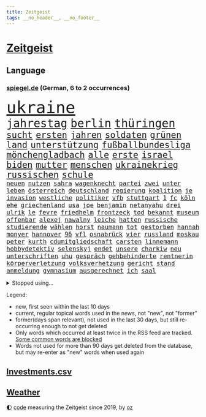 ```yaml
---
title: Zeitgeist
tags: __no_header__, __no_footer__
---
```


# [Zeitgeist](https://oliz.io/zeitgeist/)

## Language

<h3><a href="https://www.spiegel.de" target="_blank">spiegel.de</a> (German, 6 to 2 occurrences)</h3>
<p style="font-family:monospace">
<span style="font-size:32pt"><a href="news_links.html#ukraine" class="current">ukraine</a></span>
<br>
<span style="font-size:22pt"><a href="news_links.html#jahrestag" class="current">jahrestag</a></span>
<span style="font-size:22pt"><a href="news_links.html#berlin" class="current">berlin</a></span>
<span style="font-size:22pt"><a href="news_links.html#thüringen" class="current">thüringen</a></span>
<br>
<span style="font-size:17pt"><a href="news_links.html#sucht" class="current">sucht</a></span>
<span style="font-size:17pt"><a href="news_links.html#ersten" class="current">ersten</a></span>
<span style="font-size:17pt"><a href="news_links.html#jahren" class="current">jahren</a></span>
<span style="font-size:17pt"><a href="news_links.html#soldaten" class="current">soldaten</a></span>
<span style="font-size:17pt"><a href="news_links.html#grünen" class="current">grünen</a></span>
<span style="font-size:17pt"><a href="news_links.html#land" class="current">land</a></span>
<span style="font-size:17pt"><a href="news_links.html#unterstützung" class="current">unterstützung</a></span>
<span style="font-size:17pt"><a href="news_links.html#fußballbundesliga" class="current">fußballbundesliga</a></span>
<span style="font-size:17pt"><a href="news_links.html#mönchengladbach" class="current">mönchengladbach</a></span>
<span style="font-size:17pt"><a href="news_links.html#alle" class="current">alle</a></span>
<span style="font-size:17pt"><a href="news_links.html#erste" class="current">erste</a></span>
<span style="font-size:17pt"><a href="news_links.html#israel" class="current">israel</a></span>
<span style="font-size:17pt"><a href="news_links.html#biden" class="current">biden</a></span>
<span style="font-size:17pt"><a href="news_links.html#mutter" class="current">mutter</a></span>
<span style="font-size:17pt"><a href="news_links.html#menschen" class="current">menschen</a></span>
<span style="font-size:17pt"><a href="news_links.html#ukrainekrieg" class="current">ukrainekrieg</a></span>
<span style="font-size:17pt"><a href="news_links.html#russischen" class="current">russischen</a></span>
<span style="font-size:17pt"><a href="news_links.html#schule" class="current">schule</a></span>
<br>
<span style="font-size:12pt"><a href="news_links.html#neuen" class="current">neuen</a></span>
<span style="font-size:12pt"><a href="news_links.html#nutzen" class="current">nutzen</a></span>
<span style="font-size:12pt"><a href="news_links.html#sahra" class="current">sahra</a></span>
<span style="font-size:12pt"><a href="news_links.html#wagenknecht" class="current">wagenknecht</a></span>
<span style="font-size:12pt"><a href="news_links.html#partei" class="current">partei</a></span>
<span style="font-size:12pt"><a href="news_links.html#zwei" class="current">zwei</a></span>
<span style="font-size:12pt"><a href="news_links.html#unter" class="current">unter</a></span>
<span style="font-size:12pt"><a href="news_links.html#leben" class="current">leben</a></span>
<span style="font-size:12pt"><a href="news_links.html#österreich" class="current">österreich</a></span>
<span style="font-size:12pt"><a href="news_links.html#deutschland" class="current">deutschland</a></span>
<span style="font-size:12pt"><a href="news_links.html#regierung" class="current">regierung</a></span>
<span style="font-size:12pt"><a href="news_links.html#koalition" class="current">koalition</a></span>
<span style="font-size:12pt"><a href="news_links.html#je" class="current">je</a></span>
<span style="font-size:12pt"><a href="news_links.html#invasion" class="current">invasion</a></span>
<span style="font-size:12pt"><a href="news_links.html#westliche" class="current">westliche</a></span>
<span style="font-size:12pt"><a href="news_links.html#politiker" class="current">politiker</a></span>
<span style="font-size:12pt"><a href="news_links.html#vfb" class="current">vfb</a></span>
<span style="font-size:12pt"><a href="news_links.html#stuttgart" class="current">stuttgart</a></span>
<span style="font-size:12pt"><a href="news_links.html#1" class="current">1</a></span>
<span style="font-size:12pt"><a href="news_links.html#fc" class="current">fc</a></span>
<span style="font-size:12pt"><a href="news_links.html#köln" class="current">köln</a></span>
<span style="font-size:12pt"><a href="news_links.html#ehe" class="current">ehe</a></span>
<span style="font-size:12pt"><a href="news_links.html#griechenland" class="current">griechenland</a></span>
<span style="font-size:12pt"><a href="news_links.html#usa" class="current">usa</a></span>
<span style="font-size:12pt"><a href="news_links.html#joe" class="current">joe</a></span>
<span style="font-size:12pt"><a href="news_links.html#benjamin" class="current">benjamin</a></span>
<span style="font-size:12pt"><a href="news_links.html#netanyahu" class="current">netanyahu</a></span>
<span style="font-size:12pt"><a href="news_links.html#drei" class="current">drei</a></span>
<span style="font-size:12pt"><a href="news_links.html#ulrik" class="new">ulrik</a></span>
<span style="font-size:12pt"><a href="news_links.html#le" class="current">le</a></span>
<span style="font-size:12pt"><a href="news_links.html#fevre" class="new">fevre</a></span>
<span style="font-size:12pt"><a href="news_links.html#friedhelm" class="new">friedhelm</a></span>
<span style="font-size:12pt"><a href="news_links.html#frontzeck" class="new">frontzeck</a></span>
<span style="font-size:12pt"><a href="news_links.html#tod" class="current">tod</a></span>
<span style="font-size:12pt"><a href="news_links.html#bekannt" class="current">bekannt</a></span>
<span style="font-size:12pt"><a href="news_links.html#museum" class="current">museum</a></span>
<span style="font-size:12pt"><a href="news_links.html#offenbar" class="current">offenbar</a></span>
<span style="font-size:12pt"><a href="news_links.html#alexej" class="current">alexej</a></span>
<span style="font-size:12pt"><a href="news_links.html#nawalny" class="current">nawalny</a></span>
<span style="font-size:12pt"><a href="news_links.html#leiche" class="current">leiche</a></span>
<span style="font-size:12pt"><a href="news_links.html#hatten" class="current">hatten</a></span>
<span style="font-size:12pt"><a href="news_links.html#russische" class="current">russische</a></span>
<span style="font-size:12pt"><a href="news_links.html#studierende" class="current">studierende</a></span>
<span style="font-size:12pt"><a href="news_links.html#wählen" class="current">wählen</a></span>
<span style="font-size:12pt"><a href="news_links.html#horst" class="current">horst</a></span>
<span style="font-size:12pt"><a href="news_links.html#naumann" class="current">naumann</a></span>
<span style="font-size:12pt"><a href="news_links.html#tot" class="current">tot</a></span>
<span style="font-size:12pt"><a href="news_links.html#gestorben" class="current">gestorben</a></span>
<span style="font-size:12pt"><a href="news_links.html#hannah" class="current">hannah</a></span>
<span style="font-size:12pt"><a href="news_links.html#monyer" class="new">monyer</a></span>
<span style="font-size:12pt"><a href="news_links.html#hannover" class="current">hannover</a></span>
<span style="font-size:12pt"><a href="news_links.html#96" class="current">96</a></span>
<span style="font-size:12pt"><a href="news_links.html#vfl" class="current">vfl</a></span>
<span style="font-size:12pt"><a href="news_links.html#osnabrück" class="current">osnabrück</a></span>
<span style="font-size:12pt"><a href="news_links.html#vier" class="current">vier</a></span>
<span style="font-size:12pt"><a href="news_links.html#russland" class="current">russland</a></span>
<span style="font-size:12pt"><a href="news_links.html#moskau" class="current">moskau</a></span>
<span style="font-size:12pt"><a href="news_links.html#peter" class="current">peter</a></span>
<span style="font-size:12pt"><a href="news_links.html#kurth" class="current">kurth</a></span>
<span style="font-size:12pt"><a href="news_links.html#cdumitgliedschaft" class="new">cdumitgliedschaft</a></span>
<span style="font-size:12pt"><a href="news_links.html#carsten" class="current">carsten</a></span>
<span style="font-size:12pt"><a href="news_links.html#linnemann" class="current">linnemann</a></span>
<span style="font-size:12pt"><a href="news_links.html#hobbydetektiv" class="new">hobbydetektiv</a></span>
<span style="font-size:12pt"><a href="news_links.html#selenskyj" class="current">selenskyj</a></span>
<span style="font-size:12pt"><a href="news_links.html#endet" class="current">endet</a></span>
<span style="font-size:12pt"><a href="news_links.html#unsere" class="current">unsere</a></span>
<span style="font-size:12pt"><a href="news_links.html#charkiw" class="current">charkiw</a></span>
<span style="font-size:12pt"><a href="news_links.html#neu" class="current">neu</a></span>
<span style="font-size:12pt"><a href="news_links.html#unterschriften" class="current">unterschriften</a></span>
<span style="font-size:12pt"><a href="news_links.html#uhu" class="new">uhu</a></span>
<span style="font-size:12pt"><a href="news_links.html#gespräch" class="current">gespräch</a></span>
<span style="font-size:12pt"><a href="news_links.html#gehbehinderte" class="new">gehbehinderte</a></span>
<span style="font-size:12pt"><a href="news_links.html#rentnerin" class="current">rentnerin</a></span>
<span style="font-size:12pt"><a href="news_links.html#körperverletzung" class="current">körperverletzung</a></span>
<span style="font-size:12pt"><a href="news_links.html#volksverhetzung" class="current">volksverhetzung</a></span>
<span style="font-size:12pt"><a href="news_links.html#gericht" class="current">gericht</a></span>
<span style="font-size:12pt"><a href="news_links.html#stand" class="current">stand</a></span>
<span style="font-size:12pt"><a href="news_links.html#anmeldung" class="new">anmeldung</a></span>
<span style="font-size:12pt"><a href="news_links.html#gymnasium" class="current">gymnasium</a></span>
<span style="font-size:12pt"><a href="news_links.html#ausgerechnet" class="current">ausgerechnet</a></span>
<span style="font-size:12pt"><a href="news_links.html#ich" class="current">ich</a></span>
<span style="font-size:12pt"><a href="news_links.html#saal" class="current">saal</a></span>
</p>
<details>
<summary>Stopped using...</summary>
<p class="former" style="font-size:12pt">
ehemann(1219) herbst(1219) investoren(1219) reiche(1219) tempo(1219) arm(1218) dauerhaft(1218) innenminister(1218) kriminellen(1218) richten(1218) bayerns(1217) befinden(1217) philippinen(1217) schatten(1217) stürzte(1217) willen(1217) auftakt(1216) bayerischen(1216) gebaut(1216) gewaltig(1216) live(1216) portugal(1216) geworfen(1215) schaltet(1215) verpassen(1215) asche(1214) brexit(1214) führerschein(1214) tragen(1214) 65(1213) andrea(1213) passt(1213) städte(1213) zverev(1213) 37(1212) bisschen(1212) einzug(1212) gelegt(1212) hervor(1212) institut(1212) krankenhäuser(1212) schildert(1212) stattdessen(1212) unglück(1212) hintergründe(1211) kardinal(1211) rettungskräfte(1211) studierenden(1211) verfolgen(1211) null(1210) parteichef(1210) unterschiedlich(1210) amerika(1209) crash(1209) extreme(1209) feier(1209) keller(1209) schweigen(1209) wohnhaus(1209) italienische(1208) werke(1208) wort(1208) 26(1207) bedeutung(1207) beschwerden(1207) einstigen(1207) entscheidend(1207) jury(1207) kochen(1207) lehnen(1207) reporter(1207) richtige(1207) vertrauen(1207) berät(1206) rät(1206) schüssen(1205) abgehört(1204) australische(1204) bestätigen(1204) deals(1204) mode(1204) globale(1203) besuchen(1202) erbe(1202) bestimmten(1201) fußballprofi(1201) halb(1200) klimapolitik(1200) brechen(1199) entwickeln(1199) gering(1198) mission(1198) bande(1197) eklat(1197) letztes(1195) nationalen(1195) haaland(1194) harten(1194) verzichten(1194) ähnlich(1193) mehrerer(1191) parallelen(1191) schrecken(1191) reduzieren(1189) wind(1188) hilfen(1185) beitrag(1183) rechtsstreit(1183) uhaft(1183) einkommen(1181) ämter(1181) abgeschlossen(1179) vermisste(1177) günther(1175) staatlichen(1175) herausforderung(1172) entspannt(1164) verdoppelt(1162) heizen(1161) gebieten(1158) rakete(1153) stopp(1142) nick(1138) wetterdienst(1133) gezielt(1098) extremwetter(1085) carlos(1074) autobahnen(1073) strecken(1052) werte(1025) lediglich(1000) arte(957) rereportage(957) anführer(955) djoković(951) bundesanwaltschaft(941) wellen(922) fossilen(919) gremium(919) weibliche(913) dörfer(907) realität(891) liebsten(888) papiere(882) zorn(880) gehälter(876) gewandt(872) entstanden(861) abkommen(854) australiens(853) energiekosten(853) kunstwerke(851) verständigt(843) 200000(840) ostdeutschland(831) ausgeben(821) rande(811) laura(798) martina(795) 87(782) öffentlichrechtlichen(779) aufgestellt(774) kanzlers(770) einrichtungen(765) ben(755) verringern(754) spaltung(746) krankheiten(741) verweist(736) versteckte(728) brüder(721) vereinigung(716) betreibt(715) 40000(713) absagen(707) südamerika(705) schildern(704) unsicher(696) erneuerbare(695) spiegelbildungsnewsletter(693) töchter(692) iranische(687) flüchten(682) niedersächsischen(674) spart(672) weitermachen(665) schwarzes(659) großmutter(657) anschuldigungen(653) nachfolgerin(651) kinderinterview(638) würdigt(638) ankara(637) besitzt(625) sylt(624) reporterin(622) kandidat(618) kühnert(611) ulrich(611) mitarbeitende(609) kaffee(606) idol(605) grundschule(604) vermissten(600) ängste(598) republikanern(596) profi(592) wozu(591) grün(589) plädieren(588) anruf(573) folgten(572) landwirtschaft(571) digitale(569) drohnenangriff(558) nation(551) meloni(550) offizielle(549) studentin(548) ron(547) sperren(543) gendern(520) eingreifen(518) machtmissbrauch(514) fortschritt(509) senioren(508) tel(507) kollege(506) monika(504) kollegin(502) beobachter(501) rückblick(498) spiegelrecherche(498) aviv(496) scheinbar(496) gerecht(491) urteilt(489) 300000(487) großeinsatz(483) carter(480) verurteilten(480) forscht(478) bergen(477) operiert(469) parallel(466) beantragen(462) billigt(462) erreichbar(462) flugabwehr(456) häufigsten(451) jets(451) spion(448) as(445) tabu(444) liberale(440) trotzen(440) landesweiten(439) pop(439) deutschlandticket(438) feind(432) mitgliedern(432) skepsis(432) durcheinander(427) saarlouis(427) gestalten(424) 2011(421) geschosse(421) madonna(421) perfekten(412) udo(409) nepal(404) day(402) ansicht(399) satellitenbild(399) meiste(396) boom(394) 23jähriger(389) cem(386) alcaraz(382) liebt(378) schwache(375) neunzigerjahren(374) siege(372) erschüttern(368) späten(367) getötete(365) geständnis(364) rechtsaußen(363) segelboot(360) schöner(359) verzögerung(358) zutiefst(358) 1600(356) beitritt(352) wölfe(352) stil(351) premiers(350) spielerinnen(349) unterbrechung(349) stürzten(345) joggen(344) reichelt(338) statistischen(336) #metoo(334) gejagt(333) milliardenschwere(333) ernsten(331) ertrunken(326) transformation(323) kalkül(319) dürren(318) bauindustrie(317) pis(317) bestreiten(315) baugenehmigungen(314) umsetzen(313) w(313) dna(312) schließung(312) ac(308) diplomatische(308) existenz(308) spiegeltalk(308) drama(307) erling(307) zeuge(307) modi(304) rückhalt(302) sofortiger(302) absolute(300) deutlicher(300) umsetzbar(300) solar(299) gewalttaten(297) wärmepumpe(295) birgt(294) gesundheitlichen(292) bundesweite(290) münchens(289) fühlte(288) überlegungen(288) samuel(286) arbeitswelt(285) chicago(285) spürt(281) horror(280) mitarbeitenden(278) erheblich(276) miese(276) behauptungen(273) souverän(273) küche(272) feinde(269) spektakulären(267) drogenhandel(265) male(263) neuwahlen(259) brutalen(258) angelegt(256) schockiert(256) diego(254) treu(254) zoff(254) lebensgefährlich(253) würdigte(253) acker(252) terrorgruppe(252) scharfen(250) lukas(249) beckenbauer(248) gegners(246) indischer(242) celsius(240) verschwendung(240) sonntagmorgen(238) moschee(237) made(234) sanieren(234) renommierten(232) argentinische(231) kurve(230) schirdewan(230) vorbilder(229) abgewehrt(228) bitcoin(227) lieferten(227) entsorgt(226) schnellstmöglich(226) preiserhöhung(225) gesellschaftliche(224) metachef(224) netzentgelte(224) prägte(224) weile(224) benachteiligt(223) rolling(223) vorlegen(222) erweist(221) milliardenschweren(221) lebenshaltungskosten(220) erschöpfung(219) sinkende(219) braut(217) effizienter(215) widersprüche(215) benötigten(214) weisen(214) allgemeine(212) geschlossene(211) dumme(210) gerichts(210) griechischer(210) tiefsee(210) unterbunden(210) marokko(208) variante(208) durchschnitt(207) feindbild(207) freizeit(206) goldene(205) robust(205) verstrickt(205) teller(204) sturmtief(203) antwortet(202) afdchefin(201) bewaffnete(201) brutaler(201) flüchtlingslager(201) schwitzen(201) höheren(200) staus(200) einzuführen(199) warmen(199) oppenheimer(198) häfen(197) zerbrochen(197) terroranschläge(196) islamistische(194) iranischer(193) demonstrant(192) schönste(192) behandeln(191) lindenberg(190) salz(189) aggressives(188) angefeindet(188) einsteigen(188) netanyahus(188) erwischte(186) visa(186) wirtschaftsweise(185) faktor(184) standorten(184) exklusive(181) häftling(180) umweltkatastrophe(180) einbüßen(178) klubpräsident(178) vermuteten(178) freundinnen(176) unerwartete(176) knie(175) pablo(175) re(175) reinen(175) airport(174) chancenlos(174) sozial(174) abkehr(173) arizona(173) abschieben(172) effekte(172) erlaubnis(169) mary(169) brücken(168) chefinnen(168) erpressung(168) achtung(167) erdtrabanten(167) geschäftsleute(167) geheimdienstchef(166) kundin(166) mehrwertsteuer(166) angefahren(165) astronomen(159) gründete(158) hundebesitzer(158) saudiarabiens(158) vorzugehen(158) geist(157) grönland(157) hoffnungsvoll(157) nachzahlen(156) schroeder(156) kabine(155) me(155) gewechselt(154) 83jährige(153) amtsmissbrauch(153) protestierte(153) buchautorin(152) enthielt(152) probiert(151) verunglückte(151) achtzigerjahren(150) einbürgerungen(150) verbänden(150) hungerstreik(148) rabe(146) müde(145) syriens(145) biopic(143) comedian(141) dringenden(141) sogenannter(141) studentinnen(141) bernstein(140) bundesverkehrsminister(140) strompreis(140) digitaler(139) ecke(139) glänzte(139) vergehen(139) bradley(138) cooper(138) extremist(138) gerald(138) luftschläge(138) streitthema(138) challenge(137) demokratischen(137) fernverkehr(137) chiara(136) detroit(136) halloween(136) herbert(136) schwede(136) sekunde(136) ehrlichkeit(135) geworben(135) doppelmoral(134) schiebt(134) kolonie(133) milliardenhilfen(133) bequem(132) co₂ausstoß(132) emily(132) gewaltigen(132) schieflage(132) berüchtigten(131) gefolgt(131) grenzregion(131) biologe(130) werkstatt(130) gelobt(129) luxusuhr(129) albanien(127) eingebürgert(127) geklappt(127) zusammengestoßen(127) anonym(126) knaus(126) anja(125) begehen(125) neuanfang(125) prekär(124) pub(124) unterbrechen(124) 55(123) regelungen(123) tolle(123) ultrarechten(123) visum(122) zahlungsunfähig(122) 60jährige(121) ausgegangen(121) umsätze(121) verbraucherzentrale(121) verschanzt(121) vertreibung(121) ansprüche(120) bedauern(120) betriebsrat(120) inselstaat(120) tennisspieler(120) airways(118) exsoldat(118) index(118) ungerecht(118) finals(117) arnold(116) usbörsenaufsicht(116) bundestagspräsidentin(115) böse(115) cups(115) lanka(114) pauschale(114) sri(114) stellungen(114) taugen(114) trail(114) aufwachsen(113) gehindert(113) migrationsdeal(113) schäuble(113) effenbergbank(112) schmalkalden(112) beriet(111) bevorzugt(111) fühlten(111) solarindustrie(111) vermittlung(111) überfüllten(111) brodelt(110) furore(110) rechtsstaat(110) schmerzen(110) erfindung(109) gardasee(108) rudolf(108) stamp(108) neukölln(107) ratschläge(107) bäumen(106) giganten(106) hamasterroristen(106) langjähriger(105) parteigründung(105) streuen(105) todesopfern(105) white(105) anheben(104) migrationshintergrund(104) verständigung(104) chris(103) geebnet(103) schadensbegrenzung(103) arabische(102) bezirk(102) massaker(102) ranghoher(102) terroristische(102) gedeiht(101) gescheiterte(101) jeremy(101) milde(101) autozulieferer(100) bundespräsidenten(100) engere(100) friert(100) israelischem(100) wohnraum(100) bombendrohung(99) erschreckende(99) luxushotel(99) sobald(99) sonderbeauftragte(99) verschleppte(99) frost(98) hamaschef(98) sexualisierte(98) neonazis(97) raketenangriffen(97) tennisprofi(97) wucht(97) abschneiden(96) dicke(96) entsprechendes(96) schafe(96) scheidende(96) verbots(96) ausruf(95) flensburg(95) mogelpackung(95) odyssee(95) präsidentenamt(95) tvjournalist(95) wahlsieg(95) womit(95) klingen(94) pausen(94) sinniert(94) abos(93) fürchteten(93) niedrigsten(93) nordkoreanischen(93) eingeweiht(92) enttäuschen(92) hasst(92) reederei(92) sanders(92) toben(92) abtreten(91) altersgruppe(91) beihilfe(91) berlinmitte(91) hinterlassenschaften(91) schalker(91) kapitel(90) staatssekretärin(90) südlichen(90) vergrößern(90) 270(89) ampelvertreter(89) hüller(89) sarrazin(89) widersacherin(89) adam(88) menschengruppen(88) orchester(88) petition(88) raser(88) verbliebene(88) wilkinson(88) erschrocken(87) gerutscht(87) kulturszene(87) oftmals(87) positionieren(87) wiederholte(87) bundesamts(86) neureuther(86) virginia(86) annie(85) ernaux(85) halemba(85) literaturnobelpreisträgerin(85) längerer(85) räumung(85) schwindet(85) versperrt(85) zusammengeschlossen(85) garcía(84) herren(84) ingenieur(84) schwerin(84) skistar(84) traditionsklubs(84) afdlandtagsabgeordneten(83) einläuten(83) furchtbar(83) gefährder(83) marjam(83) samadzade(83) staatsräson(83) astronaut(82) aufgewühlt(82) depots(81) fegt(81) fehlentscheidungen(81) finanzierte(81) pflegen(81) topmanager(81) cyberattacke(80) handballnationalmannschaft(80) landtags(80) or(80) resolution(80) sinwar(80) sowjetunion(80) verdienste(80) america(79) bettina(79) db(79) reiches(79) ritt(79) rosskur(79) subtil(79) ungleichheiten(79) bahnkunden(78) exchefs(78) haken(78) hast(78) lehrern(78) sicherung(78) slogan(78) verkaufsverbot(78) duft(77) geplagt(77) insolvenzantrag(77) nervosität(77) portugals(77) spdgesundheitsminister(77) sprit(77) stillgelegt(77) verschaffen(77) aggressiver(76) heilmethoden(76) jabeur(76) ons(76) verletze(76) wtafinals(76) ärmere(76) doppel(75) embiid(75) enthüllungen(75) regierungsbündnis(75) touristenattraktion(75) ausschlussverfahren(74) kleider(74) produzent(74) unterschrieben(74) bekanntes(73) brisanten(73) emma(73) entspannung(73) esa(73) kofferraum(73) mayer(73) nbasuperstar(73) npd(73) pazifikstaat(73) sportvorstand(73) webb(73) zunehmenden(73) bauer(72) drängeln(72) graue(72) intelligente(72) literaturpreis(72) passierte(72) preisgekrönter(72) verkehrsbehinderungen(72) weltrangliste(72) weltraumteleskop(72) zunutze(72) bundesebene(71) gedenkfeier(71) islands(71) langstreckenflüge(71) buchautor(70) geärgert(70) jobabbau(70) meiser(70) mitschuldig(70) petra(70) spendiert(70) weitem(70) bestsellers(69) campe(69) hoffmann(69) israelhamaskonflikt(69) köpfen(69) mitregieren(69) psychologe(69) anzusehen(68) diverse(68) empathie(68) gdlwarnstreik(68) hierfür(68) schwänzt(68) verrückter(68) wta(68) folgerichtig(67) lokführern(67) meme(67) notlösung(67) tagesschausprecherin(67) tourt(67) documenta(66) immense(66) kreisen(66) meetings(66) sechzigerjahren(66) siegemund(66) abtransportiert(65) ampelgegner(65) datum(65) pfiffen(65) plane(65) schatzsuche(65) stanley(65) teures(65) überträgt(65) ausrufezeichen(64) beteiligen(64) bootz(64) illusion(64) lannert(64) linus(64) riesterrente(64) straßer(64) alpinen(63) bedrängnis(63) berechnung(63) freiberg(63) geklagt(63) mutmaßlichem(63) notbremse(63) treibhausgasen(63) hamasangriffs(62) kühe(62) nass(62) verhelfen(62) wiederbeleben(62) anhalten(61) böden(61) fördere(61) grimm(61) konzertbeginn(61) veronika(61) ausgenommen(60) befeuert(60) geistig(60) krankschreibung(60) massenpanik(60) rechtsextremistischer(60) unverletzt(60) autofahrten(59) kredit(59) rechtsradikaler(59) verspätung(59) aufgegangen(58) benutzte(58) cduabgeordneten(58) energieagentur(58) fdpfinanzminister(58) haushaltsloch(58) kanadierin(58) packte(58) rettungseinsatz(58) verheimlichen(58) ausgleich(57) ausstoß(57) heimatort(57) life(57) millionenbetrug(57) polizeichef(57) ryan(57) verdanken(57) emmy(56) vetternwirtschaft(56) befand(55) ecken(55) gerichtssaal(55) positionierung(55) souveräner(55) superintelligenz(55) enkel(54) geschlechtsverkehr(54) herausforderin(54) orbáns(54) übte(54) arbeitgeberseite(53) befreite(53) bestem(53) brenzlig(53) emfinale(53) landwirtschaftsminister(53) modekette(53) uganda(53) wintereinbruch(53) anzahl(52) decken(52) güterverkehr(52) organisieren(52) pech(52) simon(52) winterwetter(52) glätte(51) igel(51) kältewelle(51) streamingdienste(51) bräutigam(50) eisigen(50) mediamarktsaturn(50) neuseelands(50) prall(50) späte(50) 1968(49) konstantin(49) notfall(49) pendlerpauschale(49) reparieren(49) rutschig(49) telefonische(49) unterfangen(49) usmarine(49) auslassen(48) co₂besteuerung(48) desantis(48) gelbe(48) kinderfreibetrag(48) schneestürme(48) aufflog(47) effiziente(47) eisige(47) glatteis(47) kisoftware(47) kollidierten(47) frikadellen(46) nadal(46) pisastudie(46) rafael(46) schneefälle(46) steuerliche(46) tennislegende(46) alkoholkonsum(45) defekte(45) dozenten(45) entrüstung(45) glatt(45) kontrollgremium(45) mehrfamilienhaus(45) eishockeyweltverband(44) eisregen(44) islamistischer(44) luftangriffs(44) nominierungen(44) northvolt(44) schauspiel(44) tvexpertin(44) danke(43) ergab(43) grünenpolitikerinnen(43) pilze(43) viertelfinale(43) deklassiert(42) einstufung(42) entsprechenden(42) kyrgios(42) wohnhausbrand(42) überragte(42) big(41) frühzeitig(41) gefördert(41) jochen(41) schwächephase(41) untersuchungsbericht(41) viren(41) wimbledon(41) begehren(40) brachial(40) darts(40) gerechtere(40) kultusministerkonferenz(40) depardieu(39) dingen(39) edgar(39) evert(39) gérard(39) stefanie(39) to(39) zurückgewinnen(39) öltanker(39) gendersternchen(38) hapaglloyd(38) hausarzt(38) interessieren(38) mietmarkt(38) starkwatzinger(38) bernhard(37) ferragni(37) führungskrise(37) grandslamsiegerin(37) hinauszuzögern(37) hinschauen(37) leidenschaftlicher(37) milli(37) nettoeinkommen(37) vanilli(37) ärgern(37) alternativmedizin(36) dieselben(36) hugh(36) kabinettsmitglied(36) neugier(36) nicole(36) rentenalter(36) carroll(35) critics(35) dienstpflicht(35) kitools(35) materie(35) strahlung(35) vorsatz(35) füllt(34) umwelthilfe(34) bidenregierung(33) gangster(33) usfirma(33) archiv(32) autoritarismus(32) ägäis(32) 49euroticket(31) eurecht(31) frieren(31) golfturnier(31) patriarchat(31) verjährung(31) günstigere(30) neunte(30) patentstreit(30) ushilfen(30) bananen(29) beibehalten(29) brocken(29) byd(29) chirurgischen(29) fünftel(29) jemens(29) postfaschisten(29) realitystars(29) amonra(28) bereitschaftsdienst(28) hackern(28) kulisse(28) lions(28) sand(28) wirbelt(28) amoklauf(27) asteroid(27) auszeichnungen(27) flugzeugs(27) jeans(27) maersk(27) sehnsucht(27) teuerung(27) vergangenem(27) abzuschütteln(26) ampeln(26) befassen(26) buchenallee(26) high(26) revolutionsgarden(26) videokonferenzen(26) wettkampf(26) angestiftet(25) britin(25) herber(25) ruiniert(25) schmid(25) taipeh(25) terrorgefahr(25) traktor(25) vulkane(25) wohnhäuser(25) liberaler(24) linien(24) rissen(24) weiterreisen(24) 59(23) anhaltende(23) bredouille(23) einrichtungsgegenstände(23) fossil(23) japanisches(23) rast(23) unangenehm(23) erkläre(22) hinrichten(22) rohan(22) seen(22) seoul(22) spirit(22) wofür(22) aktivieren(21) empören(21) fulminanter(21) hervorgeht(21) partys(21) pazifik(21) soul(21) deiche(20) motivierte(20) raumfahrt(20) todestag(20) erik(19) klaute(19) lautet(19) poor(19) trauerstaatsakt(19) chialo(18) griffiths(18) kulturförderung(18) königreichs(18) landsmann(18) oscar(18) rob(18) staatsakt(18) stromausfälle(18) unonothilfekoordinator(18) ’ndrangheta(18) ausschüttung(17) bitcoinkurs(17) pendeln(17) schlichtungsstelle(17) wortbruch(17) zornig(17) saudiarabischen(16) sap(15) softwarekonzern(15) spektakuläres(15) begleiter(14) bestsellerautor(14) foster(14) jodie(14) kempten(14) mushrooms(14) schalter(14) umkehren(14) ausgleichen(13) bauernpräsident(13) berühmteste(13) kamiński(13) kitzbühel(13) lila(13) mariusz(13) musikindustrie(13) retteten(13) rukwied(13) senator(13) überschätzt(13) browser(12) chrome(12) dreister(12) panzerabwehrraketen(12) peregrine(12) pfiffe(12) rüsten(12) warteten(12) aromen(11) erfolgsgeheimnis(11) exklusiv(11) grundstück(11) himmels(11) livesendung(11) mahnung(11) medizinischer(11) oman(11) piste(11) skiverband(11) streif(11) weltstar(11)
</p>
</details>
<p>Legend:
<ul>
<li><span class="new">new</span>, first seen within the last 10 days</li>
<li><span class="current">current</span>, regular topical words used in the news, not "new", not "former"</li>
<li><span class="former">former(days span relevant)</span>, not used in the last 30 days, but still re-occurring enough to not get deleted</li>
<li>Only words which occurred at least twice in the RSS feed are tracked. <a href="language/filters.py">Some common words are blocked</a></li>
<li>Words not used for more than 90 days get deleted from the database, but may re-enter as "new" words when used again</li>
</ul>
</p>

## [Investments](investments.html)[.csv](investments.csv)

## [Weather](weather.html)

<footer>
<a href="javascript:toggleTheme()" class="nav">🌓</a>
<a href="https://github.com/ooz/zeitgeist">code</a> measuring the Zeitgeist since 2019, by <a href="https://oliz.io">oz</a>
</footer>
